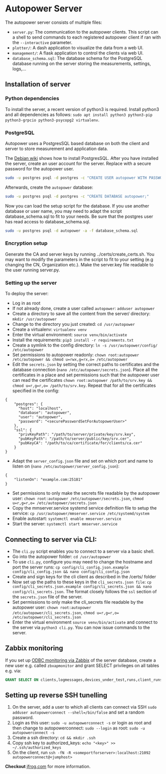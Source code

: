 # Autopower Server

The autopower server consists of multiple files:
* `server.py`: The communication to the autopower clients. This script can a shell to send commands to each registered autopower client if ran with the `--interactive` parameter.
* `plotter/`: A dash application to visualize the data from a web UI.
* `management/`: A flask application to control the clients via web UI.
* `database_schema.sql`: The database schema for the PostgreSQL database running on the server storing the measurements, settings, logs,...

## Installation of server
### Python dependencies
To install the server, a recent version of python3 is required. Install python3 and all dependencies as follows:
`sudo apt install python3 python3-pip python3-grpcio python3-psycopg2 virtualenv`.

### PostgreSQL

Autopower uses a PostgresSQL based database on both the client and server to store measurement and application data.

The [Debian wiki](https://wiki.debian.org/PostgreSql) shows how to install PostgresSQL. After you have installed the server, create an user account for the server. Replace <password> with a secure password for the autopower user.
```bash
sudo -u postgres psql -d postgres -c "CREATE USER autopower WITH PASSWORD '<password>';"
```

Afterwards, create the `autopower` database:
```bash
sudo -u postgres psql -d postgres -c "CREATE DATABASE autopower;"
```

Now you can load the setup script for the database. If you use another database or user name, you may need to adapt the script database_schema.sql to fit to your needs. Be sure that the postgres user has read access to database_schema.sql. 
```bash
sudo -u postgres psql -d autopower -a -f database_schema.sql
```

### Encryption setup

Generate the CA and server keys by running ../certs/create_certs.sh. You may want to modify the parameters in the script to fit to your setting (e.g changing the CN, Organization etc.).
Make the server.key file readable to the user running server.py.

### Setting up the server

To deploy the server:
* Log in as root
* If not already done, create a user called `autopower`: `adduser autopower`
* Create a directory to save all the content from the server/ directory: `mkdir /usr/autopower`
* Change to the directory you just created: `cd /usr/autopower`
* Create a virtualenv: `virtualenv venv`
* Enter the virtual environment: `source venv/bin/activate`
* Install the requirements: `pip3 install -r requirements.txt`
* Create a symlink to the config directory: `ln -s /usr/autopower/config/ /etc/autopower`
* Set permissions to autopower readonly: `chown root:autopower /etc/autopower && chmod u=rwx,g=rx,o= /etc/autopower`
* Edit the `secrets.json` by setting the correct paths to certificates and the database connection (`nano /etc/autopower/secrets.json`). Place all the certificates in a place and set permissions such that the autopower user can read the certificates `chown root:autopower /path/to/srv.key && chmod u=r,g=r,o= /path/to/srv.key`. Repeat that for all the certificates specified in the config:
```
{
    "postgres": {
      "host": "localhost",
      "database": "autopower",
      "user": "autopower",
      "password": "<securePasswordSetForAutopowerUser>"
    },
    "ssl": {
      "privKeyPath": "/path/to/server/private/key/srv.key",
      "pubKeyPath": "/path/to/server/public/key/srv.cer",
      "pubKeyCA": "/path/to/ca/certificate/for/clients/ca.cer"
    }
}
```

* Adapt the `server_config.json` file and set on which port and name to listen on (`nano /etc/autopower/server_config.json`):
```
{
    "listenOn": "example.com:25181"
}
```
* Set permissions to only make the secrets file readable by the autopower user: `chown root:autopower /etc/autopower/secrets.json`, `chmod u=r,g=r,o= /etc/autopower/secrets.json`
* Copy the mmserver.service systemd service definition file to setup the service: `cp /usr/autopower/mmserver.service /etc/systemd/system`
* Enable autostart: `systemctl enable mmserver.service`
* Start the server: `systemctl start mmserver.service`

## Connecting to server via CLI:
* The `cli.py` script enables you to connect to a server via a basic shell.
* Go into the autopower folder: `cd /usr/autopower`
* To use `cli.py`, configure you may need to change the hostname and port the server runs: `cp config/cli_config.json.example config/cli_config.json && nano config/cli_config.json`
* Create and sign keys for the cli client as described in the /certs/ folder
* Now set up the paths to these keys in the `cli_secrets.json file`: `cp config/cli_secrets.json.example config/cli_secrets.json && nano config/cli_secrets.json`. The format closely follows the `ssl` section of the `secrets.json` file of the server.
* Set permissions to only make the cli_secrets file readable by the autopower user: `chown root:autopower /etc/autopower/cli_secrets.json`, `chmod u=r,g=r,o= /etc/autopower/cli_secrets.json`
* Enter the virtual environment `source venv/bin/activate` and connect to the server via `python3 cli.py`. You can now issue commands to the server.

## Zabbix monitoring

If you set up [ODBC monitoring via Zabbix](https://www.zabbix.com/documentation/6.4/en/manual/config/items/itemtypes/odbc_checks/) of the server database, create a new user e.g. called `zbxapmonitor` and grant SELECT privileges on all tables e.g. via:
```sql
GRANT SELECT ON clients,logmessages,devices_under_test,runs,client_runs,measurements,measurement_data TO zbxapmonitor;
```


## Setting up reverse SSH tunelling

1. On the server, add a user to which all clients can connect via SSH `sudo adduser autopowerconnect --shell=/bin/false` and set a random password.
2. Login as this user: `sudo -u autopowerconnect -s` or login as root and then change to autopowerconnect: `sudo --login` as root: `sudo -u autopowerconnect -s`
3. Create a ssh directory: `cd && mkdir .ssh`
4. Copy ssh key to authorized_keys: `echo "<key>" >> ~/.ssh/authorized_keys`
5. On the client, run `ssh -fN -R <someportforserver>:localhost:21092 autopowerconnect@<jumphost>`

**Checkout** [jfrog.com](https://jfrog.com/connect/post/reverse-ssh-tunneling-from-start-to-end/) for more information.
